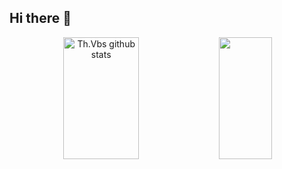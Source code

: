 ## Hi there 👋

<div align="center">  
  <img width="49%" height="195px" src="https://github-readme-stats.vercel.app/api?username=johan-akn&show_icons=true&count_private=true&hide_border=true&title_color=26A653&icon_color=26A653&text_color=c9d1d9&bg_color=0d1117" alt="Th.Vbs github stats" /> 
  <img width="41%" height="195px" src="https://github-readme-stats.vercel.app/api/top-langs/?username=johan-akn&layout=compact&hide_border=true&title_color=26A653&text_color=26A653&bg_color=0d1117" />
</div>

<!--
**johan-akn/johan-akn** is a ✨ _special_ ✨ repository because its `README.md` (this file) appears on your GitHub profile.

Here are some ideas to get you started:

- 🔭 I’m currently working on ...
- 🌱 I’m currently learning ...
- 👯 I’m looking to collaborate on ...
- 🤔 I’m looking for help with ...
- 💬 Ask me about ...
- 📫 How to reach me: ...
- 😄 Pronouns: ...
- ⚡ Fun fact: ...
-->
